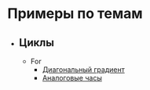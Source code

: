 # Примеры по темам
+  ## Циклы
    + For
        + [Диагональный градиент](https://github.com/KolesavinAV/programming_lessons_examples/blob/master/18-09-2017/gradient/gradient.pde)
        + [Аналоговые часы](https://github.com/KolesavinAV/programming_lessons_examples/blob/master/18-09-2017/analog_clock/analog_clock.pde)
